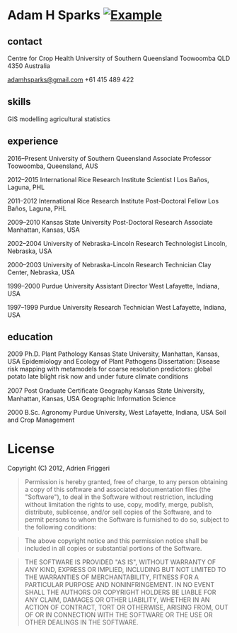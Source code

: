 # Adam H Sparks [![Example](https://img.shields.io/badge/Download%20Full%20CV-PDF-brightgreen.svg)](https://github.com/adamhsparks/AHSparks_CV/raw/master/AHSparks_CV.pdf)

## contact

Centre for Crop Health
University of Southern Queensland
Toowoomba QLD 4350 Australia

adamhsparks@gmail.com
+61 415 489 422

## skills

GIS
modelling
agricultural statistics

## experience

2016–Present University of Southern Queensland
Associate Professor
Toowoomba, Queensland, AUS

2012–2015 International Rice Research Institute
Scientist I
Los Baños, Laguna, PHL

2011–2012 International Rice Research Institute
Post-Doctoral Fellow
Los Baños, Laguna, PHL

2009–2010 Kansas State University
Post-Doctoral Research Associate
Manhattan, Kansas, USA

2002–2004 University of Nebraska-Lincoln
Research Technologist
Lincoln, Nebraska, USA

2000–2003 University of Nebraska-Lincoln
Research Technician
Clay Center, Nebraska, USA

1999–2000 Purdue University
Assistant Director
West Lafayette, Indiana, USA

1997–1999 Purdue University
Research Technician
West Lafayette, Indiana, USA

## education
2009 Ph.D. Plant Pathology
Kansas State University, Manhattan, Kansas, USA
Epidemiology and Ecology of Plant Pathogens
Dissertation: Disease risk mapping with metamodels for coarse resolution
predictors: global potato late blight risk now and under future climate conditions

2007 Post Graduate Certiﬁcate Geography
Kansas State University, Manhattan, Kansas, USA
Geographic Information Science

2000 B.Sc. Agronomy
Purdue University, West Lafayette, Indiana, USA
Soil and Crop Management  

# License

Copyright (C) 2012, Adrien Friggeri

> Permission is hereby granted, free of charge, to any person obtaining a copy  of this software and associated documentation files (the "Software"), to deal in the Software without restriction, including without limitation the rights to use, copy, modify, merge, publish, distribute, sublicense, and/or sell copies of the Software, and to permit persons to whom the Software is furnished to do so, subject to the following conditions:

> The above copyright notice and this permission notice shall be included in all copies or substantial portions of the Software.

> THE SOFTWARE IS PROVIDED "AS IS", WITHOUT WARRANTY OF ANY KIND, EXPRESS OR IMPLIED, INCLUDING BUT NOT LIMITED TO THE WARRANTIES OF MERCHANTABILITY, FITNESS FOR A PARTICULAR PURPOSE AND NONINFRINGEMENT. IN NO EVENT SHALL THE AUTHORS OR COPYRIGHT HOLDERS BE LIABLE FOR ANY CLAIM, DAMAGES OR OTHER LIABILITY, WHETHER IN AN ACTION OF CONTRACT, TORT OR OTHERWISE, ARISING FROM, OUT OF OR IN CONNECTION WITH THE SOFTWARE OR THE USE OR OTHER DEALINGS IN THE SOFTWARE.

